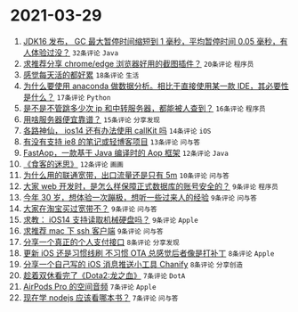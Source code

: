 # 2021-03-29

1. [JDK16 发布， GC 最大暂停时间缩短到 1 毫秒，平均暂停时间 0.05 毫秒，有人体验过没？](https://www.v2ex.com/t/766035) `32条评论` `Java`
1. [求推荐分享 chrome/edge 浏览器好用的截图插件？](https://www.v2ex.com/t/766008) `20条评论` `程序员`
1. [感觉每天活的都好累](https://www.v2ex.com/t/766048) `18条评论` `生活`
1. [为什么要使用 anaconda 做数据分析。相比于直接使用某一款 IDE，其必要性是什么？](https://www.v2ex.com/t/766001) `17条评论` `Python`
1. [是不是不管跳多少次 ip 和中转服务器，都能被人查到？](https://www.v2ex.com/t/766091) `16条评论` `程序员`
1. [用啥服务器便宜靠谱？](https://www.v2ex.com/t/766000) `15条评论` `分享发现`
1. [各路神仙， ios14 还有办法使用 callKit 吗](https://www.v2ex.com/t/766054) `14条评论` `iOS`
1. [有没有支持 ie8 的笔记或轻博客项目](https://www.v2ex.com/t/766031) `13条评论` `问与答`
1. [FastAop，一款基于 Java 编译时的 Aop 框架](https://www.v2ex.com/t/766044) `12条评论` `Java`
1. [《食客的迷思》](https://www.v2ex.com/t/765998) `12条评论` `画画`
1. [为什么用的联通宽带，出口流量还是只有 5m](https://www.v2ex.com/t/766007) `10条评论` `问与答`
1. [大家 web 开发时，是怎么样保障正式数据库的账号安全的？](https://www.v2ex.com/t/766088) `9条评论` `程序员`
1. [今年 30 岁，想体验一次蹦极，想听一些过来人的经验](https://www.v2ex.com/t/766085) `9条评论` `问与答`
1. [大家在淘宝买过宽带不？](https://www.v2ex.com/t/766073) `9条评论` `问与答`
1. [求教： iOS14 支持读取机械硬盘吗？](https://www.v2ex.com/t/766070) `9条评论` `Apple`
1. [求推荐 mac 下 ssh 客户端](https://www.v2ex.com/t/766038) `9条评论` `问与答`
1. [分享一个真正的个人支付接口](https://www.v2ex.com/t/766069) `8条评论` `分享发现`
1. [更新 iOS 还是习惯线刷 不习惯 OTA 总感觉后者像是打补丁](https://www.v2ex.com/t/766024) `8条评论` `Apple`
1. [分享一个自己写的 iOS 消息推送小工具 Chanify](https://www.v2ex.com/t/765999) `8条评论` `分享创造`
1. [趁着双休看完了《Dota2:龙之血》](https://www.v2ex.com/t/766077) `7条评论` `DotA`
1. [AirPods Pro 的空间音频](https://www.v2ex.com/t/766062) `7条评论` `Apple`
1. [现在学 nodejs 应该看哪本书？](https://www.v2ex.com/t/766029) `7条评论` `问与答`
